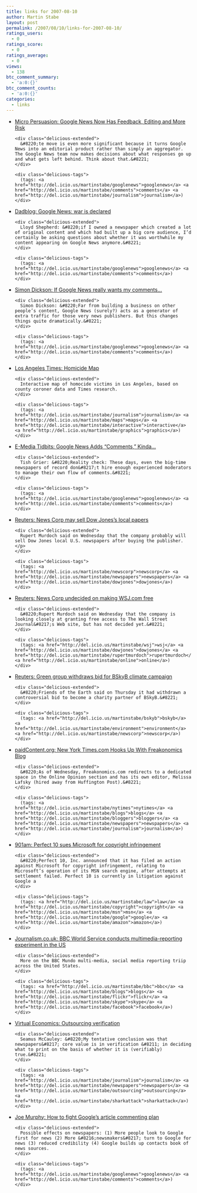 ```yaml
---
title: links for 2007-08-10
author: Martin Stabe
layout: post
permalink: /2007/08/10/links-for-2007-08-10/
ratings_users:
  - 0
ratings_score:
  - 0
ratings_average:
  - 0
views:
  - 138
btc_comment_summary:
  - 'a:0:{}'
btc_comment_counts:
  - 'a:0:{}'
categories:
  - links
---
```

<ul class="delicious">
  <li>
    <div class="delicious-link">
      <a href="http://www.micropersuasion.com/2007/08/google-news-now.html">Micro Persuasion: Google News Now Has Feedback, Editing and More Risk</a>
    </div>
    
    <div class="delicious-extended">
      &#8220;te move is even more significant because it turns Google News into an editorial product rather than simply an aggregator. The Google News team now makes decisions about what responses go up and what gets left behind. Think about that.&#8221;
    </div>
    
    <div class="delicious-tags">
      (tags: <a href="http://del.icio.us/martinstabe/googlenews">googlenews</a> <a href="http://del.icio.us/martinstabe/comments">comments</a> <a href="http://del.icio.us/martinstabe/journalism">journalism</a>)
    </div>
  </li>
  
  <li>
    <div class="delicious-link">
      <a href="http://www.dadblog.co.uk/work/2007/08/08/google-news-war-is-declared/">Dadblog: Google News: war is declared</a>
    </div>
    
    <div class="delicious-extended">
      Lloyd Shepherd: &#8220;if I owned a newspaper which created a lot of original content and which had built up a big core audience, I’d certainly be asking questions about whether it was worthwhile my content appearing on Google News anymore.&#8221;
    </div>
    
    <div class="delicious-tags">
      (tags: <a href="http://del.icio.us/martinstabe/googlenews">googlenews</a> <a href="http://del.icio.us/martinstabe/comments">comments</a>)
    </div>
  </li>
  
  <li>
    <div class="delicious-link">
      <a href="http://simondickson.wordpress.com/2007/08/09/if-google-news-really-wants-my-comments/">Simon Dickson: If Google News really wants my comments&#8230;</a>
    </div>
    
    <div class="delicious-extended">
      Simon Dickson: &#8220;Far from building a business on other people’s content, Google News (surely?) acts as a generator of extra traffic for those very news publishers. But this changes things quite dramatically.&#8221;
    </div>
    
    <div class="delicious-tags">
      (tags: <a href="http://del.icio.us/martinstabe/googlenews">googlenews</a> <a href="http://del.icio.us/martinstabe/comments">comments</a>)
    </div>
  </li>
  
  <li>
    <div class="delicious-link">
      <a href="http://www.latimes.com/news/local/crime/homicidemap/">Los Angeles Times: Homicide Map</a>
    </div>
    
    <div class="delicious-extended">
      Interactive map of homocide victims in Los Angeles, based on county coroner data and Times research.
    </div>
    
    <div class="delicious-tags">
      (tags: <a href="http://del.icio.us/martinstabe/journalism">journalism</a> <a href="http://del.icio.us/martinstabe/maps">maps</a> <a href="http://del.icio.us/martinstabe/interactive">interactive</a> <a href="http://del.icio.us/martinstabe/graphics">graphics</a>)
    </div>
  </li>
  
  <li>
    <div class="delicious-link">
      <a href="http://www.poynter.org/column.asp?id=31&#038;aid=128222">E-Media Tidbits: Google News Adds &#8220;Comments,&#8221; Kinda&#8230;</a>
    </div>
    
    <div class="delicious-extended">
      Tish Grier: &#8220;Reality check: These days, even the big-time newspapers of record don&#8217;t hire enough experienced moderators to manage their own flow of comments.&#8221;
    </div>
    
    <div class="delicious-tags">
      (tags: <a href="http://del.icio.us/martinstabe/googlenews">googlenews</a> <a href="http://del.icio.us/martinstabe/comments">comments</a>)
    </div>
  </li>
  
  <li>
    <div class="delicious-link">
      <a href="http://www.reuters.com/article/companyNewsAndPR/idUSWEN028320070808">Reuters: News Corp may sell Dow Jones&#8217;s local papers</a>
    </div>
    
    <div class="delicious-extended">
      Rupert Murdoch said on Wednesday that the company probably will sell Dow Jones local U.S. newspapers after buying the publisher.</p>
    </div>
    
    <div class="delicious-tags">
      (tags: <a href="http://del.icio.us/martinstabe/newscorp">newscorp</a> <a href="http://del.icio.us/martinstabe/newspapers">newspapers</a> <a href="http://del.icio.us/martinstabe/dowjones">dowjones</a>)
    </div>
  </li>
  
  <li>
    <div class="delicious-link">
      <a href="http://www.reuters.com/article/industryNews/idUSWEN027920070808">Reuters: News Corp undecided on making WSJ.com free</a>
    </div>
    
    <div class="delicious-extended">
      &#8220;Rupert Murdoch said on Wednesday that the company is looking closely at granting free access to The Wall Street Journal&#8217;s Web site, but has not decided yet.&#8221;
    </div>
    
    <div class="delicious-tags">
      (tags: <a href="http://del.icio.us/martinstabe/wsj">wsj</a> <a href="http://del.icio.us/martinstabe/dowjones">dowjones</a> <a href="http://del.icio.us/martinstabe/rupertmurdoch">rupertmurdoch</a> <a href="http://del.icio.us/martinstabe/online">online</a>)
    </div>
  </li>
  
  <li>
    <div class="delicious-link">
      <a href="http://uk.reuters.com/article/entertainmentNews/idUKL0981055920070809">Reuters: Green group withdraws bid for BSkyB climate campaign</a>
    </div>
    
    <div class="delicious-extended">
      &#8220;Friends of the Earth said on Thursday it had withdrawn a controversial bid to become a charity partner of BSkyB.&#8221;
    </div>
    
    <div class="delicious-tags">
      (tags: <a href="http://del.icio.us/martinstabe/bskyb">bskyb</a> <a href="http://del.icio.us/martinstabe/environment">environment</a> <a href="http://del.icio.us/martinstabe/newscorp">newscorp</a>)
    </div>
  </li>
  
  <li>
    <div class="delicious-link">
      <a href="http://www.paidcontent.org/entry/419-online-news-google-news-adds-comments-sort-of-nytimescom-hooks-up-with-/">paidContent.org: New York Times.com Hooks Up With Freakonomics Blog</a>
    </div>
    
    <div class="delicious-extended">
      &#8220;As of Wednesday, Freakonomics.com redirects to a dedicated space in the Online Opinion section and has its own editor, Melissa Lafsky (hired away from Huffington Post).&#8221;
    </div>
    
    <div class="delicious-tags">
      (tags: <a href="http://del.icio.us/martinstabe/nytimes">nytimes</a> <a href="http://del.icio.us/martinstabe/blogs">blogs</a> <a href="http://del.icio.us/martinstabe/bloggers">bloggers</a> <a href="http://del.icio.us/martinstabe/newspapers">newspapers</a> <a href="http://del.icio.us/martinstabe/journalism">journalism</a>)
    </div>
  </li>
  
  <li>
    <div class="delicious-link">
      <a href="http://www.901am.com/2007/perfect-10-sues-microsoft-for-copyright-infringement.html">901am: Perfect 10 sues Microsoft for copyright infringement</a>
    </div>
    
    <div class="delicious-extended">
      &#8220;Perfect 10, Inc. announced that it has filed an action against Microsoft for copyright infringement, relating to Microsoft’s operation of its MSN search engine, after attempts at settlement failed. Perfect 10 is currently in litigation against Google a
    </div>
    
    <div class="delicious-tags">
      (tags: <a href="http://del.icio.us/martinstabe/law">law</a> <a href="http://del.icio.us/martinstabe/copyright">copyright</a> <a href="http://del.icio.us/martinstabe/msn">msn</a> <a href="http://del.icio.us/martinstabe/google">google</a> <a href="http://del.icio.us/martinstabe/amazon">amazon</a>)
    </div>
  </li>
  
  <li>
    <div class="delicious-link">
      <a href="http://www.journalism.co.uk/news/story3460.shtml">Journalism.co.uk: BBC World Service conducts multimedia-reporting experiment in the US</a>
    </div>
    
    <div class="delicious-extended">
      More on the BBC Mundo multi-media, social media reporting triip across the United States.
    </div>
    
    <div class="delicious-tags">
      (tags: <a href="http://del.icio.us/martinstabe/bbc">bbc</a> <a href="http://del.icio.us/martinstabe/blogs">blogs</a> <a href="http://del.icio.us/martinstabe/flickr">flickr</a> <a href="http://del.icio.us/martinstabe/skype">skype</a> <a href="http://del.icio.us/martinstabe/facebook">facebook</a>)
    </div>
  </li>
  
  <li>
    <div class="delicious-link">
      <a href="http://virtualeconomics.typepad.com/virtualeconomics/2007/08/outsourcing-ver.html">Virtual Economics: Outsourcing verification</a>
    </div>
    
    <div class="delicious-extended">
      Seamus McCauley: &#8220;My tentative conclusion was that newspapers&#8217; core value is in verification &#8211; in deciding what to print on the basis of whether it is (verifiably) true.&#8221;
    </div>
    
    <div class="delicious-tags">
      (tags: <a href="http://del.icio.us/martinstabe/journalism">journalism</a> <a href="http://del.icio.us/martinstabe/newspapers">newspapers</a> <a href="http://del.icio.us/martinstabe/outsourcing">outsourcing</a> <a href="http://del.icio.us/martinstabe/sharkattack">sharkattack</a>)
    </div>
  </li>
  
  <li>
    <div class="delicious-link">
      <a href="http://www.joethink.com/blog/2007/08/how-to-fight-googles-article-commenting-plan/">Joe Murphy: How to fight Google’s article commenting plan</a>
    </div>
    
    <div class="delicious-extended">
      Possible effects on newspapers: (1) More people look to Google first for news (2) More &#8216;newsmakers&#8217; turn to Google for news (3) reduced credibility (4) Google builds up contacts book of news sources.
    </div>
    
    <div class="delicious-tags">
      (tags: <a href="http://del.icio.us/martinstabe/googlenews">googlenews</a> <a href="http://del.icio.us/martinstabe/comments">comments</a>)
    </div>
  </li>
</ul>